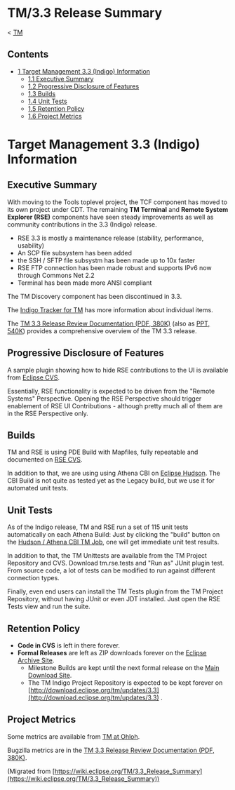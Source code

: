 

TM/3.3 Release Summary
======================

< [TM](/TM "TM")

Contents
--------

*   [1 Target Management 3.3 (Indigo) Information](#Target-Management-3.3-.28Indigo.29-Information)
    *   [1.1 Executive Summary](#Executive-Summary)
    *   [1.2 Progressive Disclosure of Features](#Progressive-Disclosure-of-Features)
    *   [1.3 Builds](#Builds)
    *   [1.4 Unit Tests](#Unit-Tests)
    *   [1.5 Retention Policy](#Retention-Policy)
    *   [1.6 Project Metrics](#Project-Metrics)

Target Management 3.3 (Indigo) Information
==========================================

Executive Summary
-----------------

With moving to the Tools toplevel project, the TCF component has moved to its own project under CDT. The remaining **TM Terminal** and **Remote System Explorer (RSE)** components have seen steady improvements as well as community contributions in the 3.3 (Indigo) release.

*   RSE 3.3 is mostly a maintenance release (stability, performance, usability)
*   An SCP file subsystem has been added
*   the SSH / SFTP file subsystm has been made up to 10x faster
*   RSE FTP connection has been made robust and supports IPv6 now through Commons Net 2.2
*   Terminal has been made more ANSI compliant

The TM Discovery component has been discontinued in 3.3.

The [Indigo Tracker for TM](http://eclipse.org/indigo/planning/SimultaneousReleaseOverview.php?action=project&projectid=tools.tm) has more information about individual items.

The [TM 3.3 Release Review Documentation (PDF, 380K)](https://www.eclipse.org/downloads/download.php?file=/tm/presentations/TM_3.3_Release_Review.pdf) (also as [PPT, 540K](https://www.eclipse.org/downloads/download.php?file=/tm/presentations/TM_3.3_Release_Review.ppt)) provides a comprehensive overview of the TM 3.3 release.

Progressive Disclosure of Features
----------------------------------

A sample plugin showing how to hide RSE contributions to the UI is available from [Eclipse CVS](http://dev.eclipse.org/viewcvs/index.cgi/org.eclipse.tm.rse/plugins/org.eclipse.rse.ui.capabilities/plugin.xml?root=Tools_Project&view=markup).

Essentially, RSE functionality is expected to be driven from the "Remote Systems" Perspective. Opening the RSE Perspective should trigger enablement of RSE UI Contributions - although pretty much all of them are in the RSE Perspective only.

Builds
------

TM and RSE is using PDE Build with Mapfiles, fully repeatable and documented on [RSE CVS](http://dev.eclipse.org/viewcvs/index.cgi/org.eclipse.tm.rse/releng/org.eclipse.rse.build/README_build.txt?root=Tools_Project&view=markup).

In addition to that, we are using using Athena CBI on [Eclipse Hudson](https://hudson.eclipse.org/hudson/job/cbi-tm-3.2-integration/). The CBI Build is not quite as tested yet as the Legacy build, but we use it for automated unit tests.

Unit Tests
----------

As of the Indigo release, TM and RSE run a set of 115 unit tests automatically on each Athena Build: Just by clicking the "build" button on the [Hudson / Athena CBI TM Job](https://hudson.eclipse.org/hudson/job/cbi-tm-3.2-integration/), one will get immediate unit test results.

In addition to that, the TM Unittests are available from the TM Project Repository and CVS. Download tm.rse.tests and "Run as" JUnit plugin test. From source code, a lot of tests can be modified to run against different connection types.

Finally, even end users can install the TM Tests plugin from the TM Project Repository, without having JUnit or even JDT installed. Just open the RSE Tests view and run the suite.

Retention Policy
----------------

*   **Code in CVS** is left in there forever.
*   **Formal Releases** are left as ZIP downloads forever on the [Eclipse Archive Site](http://archive.eclipse.org/tm/downloads).
    *   Milestone Builds are kept until the next formal release on the [Main Download Site](http://download.eclipse.org/tm/downloads).
    *   The TM Indigo Project Repository is expected to be kept forever on [http://download.eclipse.org/tm/updates/3.3](http://download.eclipse.org/tm/updates/3.3) .

Project Metrics
---------------

Some metrics are available from [TM at Ohloh](http://www.ohloh.net/p/5640/analyses/latest).

Bugzilla metrics are in the [TM 3.3 Release Review Documentation (PDF, 380K)](https://www.eclipse.org/downloads/download.php?file=/tm/presentations/TM_3.3_Release_Review.pdf).


(Migrated from [https://wiki.eclipse.org/TM/3.3_Release_Summary](https://wiki.eclipse.org/TM/3.3_Release_Summary))